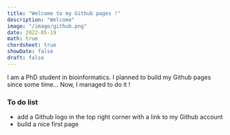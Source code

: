 ```yaml
---
title: "Welcome to my Github pages !"
description: "Welcome"
image: "/image/github.png"
date: 2022-05-19
math: true
chordsheet: true
showDate: false
draft: false
---
```


I am a PhD student in bioinformatics. I planned to build my Github pages since some time... Now, I managed to do it !

### To do list

* add a Github logo in the top right corner with a link to my Github account
* build a nice first page